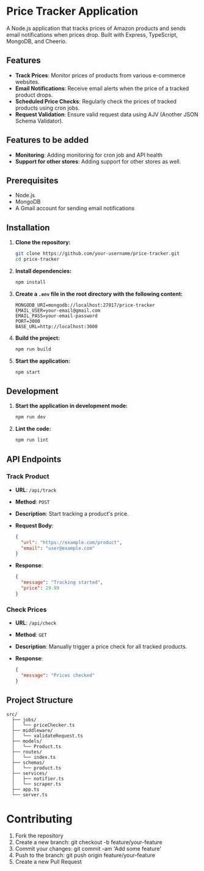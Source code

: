 # Price Tracker Application

A Node.js application that tracks prices of Amazon products and sends email notifications when prices drop. Built with Express, TypeScript, MongoDB, and Cheerio.

## Features

- **Track Prices**: Monitor prices of products from various e-commerce websites.
- **Email Notifications**: Receive email alerts when the price of a tracked product drops.
- **Scheduled Price Checks**: Regularly check the prices of tracked products using cron jobs.
- **Request Validation**: Ensure valid request data using AJV (Another JSON Schema Validator).

## Features to be added

- **Monitoring**: Adding monitoring for cron job and API health
- **Support for other stores**: Adding support for other stores as well.

## Prerequisites

- Node.js
- MongoDB
- A Gmail account for sending email notifications

## Installation

1. **Clone the repository:**

    ```bash
    git clone https://github.com/your-username/price-tracker.git
    cd price-tracker
    ```

2. **Install dependencies:**

    ```bash
    npm install
    ```

3. **Create a `.env` file in the root directory with the following content:**

    ```env
    MONGODB_URI=mongodb://localhost:27017/price-tracker
    EMAIL_USER=your-email@gmail.com
    EMAIL_PASS=your-email-password
    PORT=3000
    BASE_URL=http://localhost:3000
    ```

4. **Build the project:**

    ```bash
    npm run build
    ```

5. **Start the application:**

    ```bash
    npm start
    ```

## Development

1. **Start the application in development mode:**

    ```bash
    npm run dev
    ```

2. **Lint the code:**

    ```bash
    npm run lint
    ```

## API Endpoints

### Track Product

- **URL**: `/api/track`
- **Method**: `POST`
- **Description**: Start tracking a product's price.
- **Request Body**:

    ```json
    {
      "url": "https://example.com/product",
      "email": "user@example.com"
    }
    ```

- **Response**:

    ```json
    {
      "message": "Tracking started",
      "price": 29.99
    }
    ```

### Check Prices

- **URL**: `/api/check`
- **Method**: `GET`
- **Description**: Manually trigger a price check for all tracked products.
- **Response**:

    ```json
    {
      "message": "Prices checked"
    }
    ```

## Project Structure

```plaintext
src/
  ├── jobs/
  │   └── priceChecker.ts
  ├── middleware/
  │   └── validateRequest.ts
  ├── models/
  │   └── Product.ts
  ├── routes/
  │   └── index.ts
  ├── schemas/
  │   └── product.ts
  ├── services/
  │   ├── notifier.ts
  │   └── scraper.ts
  ├── app.ts
  └── server.ts
```
# Contributing
1. Fork the repository
2. Create a new branch: git checkout -b feature/your-feature
3. Commit your changes: git commit -am 'Add some feature'
4. Push to the branch: git push origin feature/your-feature
5. Create a new Pull Request